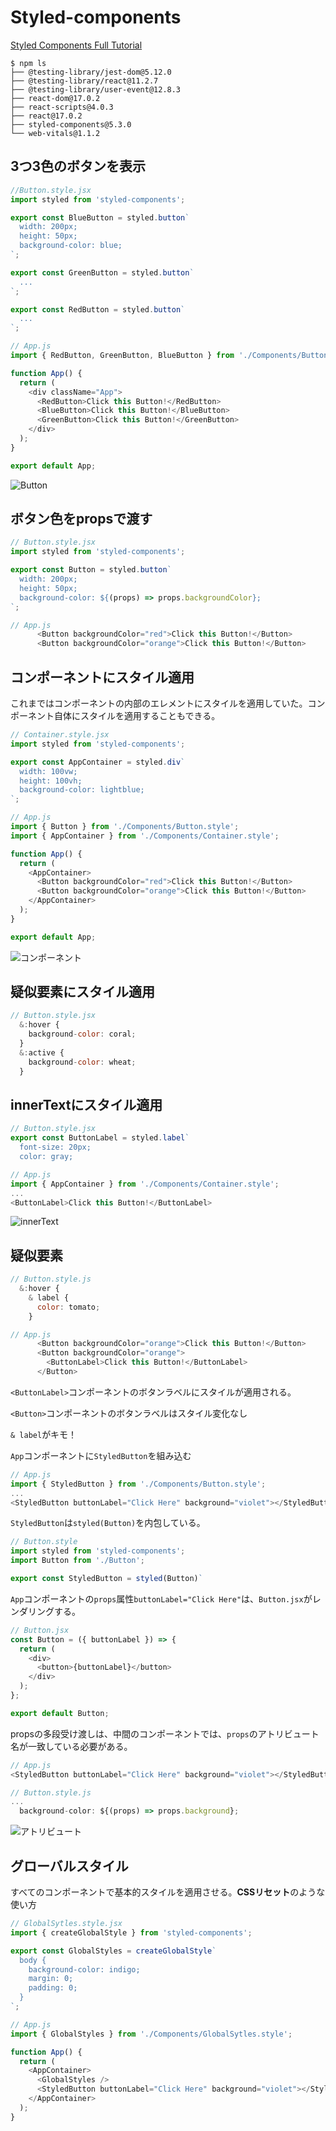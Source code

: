 # Styled-components

[Styled Components Full Tutorial](https://www.youtube.com/watch?v=-FZzPHSLauc)

```shell
$ npm ls
├── @testing-library/jest-dom@5.12.0
├── @testing-library/react@11.2.7
├── @testing-library/user-event@12.8.3
├── react-dom@17.0.2
├── react-scripts@4.0.3
├── react@17.0.2
├── styled-components@5.3.0
└── web-vitals@1.1.2
```

## 3つ3色のボタンを表示

```js
//Button.style.jsx
import styled from 'styled-components';

export const BlueButton = styled.button`
  width: 200px;
  height: 50px;
  background-color: blue;
`;

export const GreenButton = styled.button`
  ...
`;

export const RedButton = styled.button`
  ...
`;
```

```js
// App.js
import { RedButton, GreenButton, BlueButton } from './Components/Button.style';

function App() {
  return (
    <div className="App">
      <RedButton>Click this Button!</RedButton>
      <BlueButton>Click this Button!</BlueButton>
      <GreenButton>Click this Button!</GreenButton>
    </div>
  );
}

export default App;
```

![Button](./images/styled-components001.png)

## ボタン色をpropsで渡す

```js
// Button.style.jsx
import styled from 'styled-components';

export const Button = styled.button`
  width: 200px;
  height: 50px;
  background-color: ${(props) => props.backgroundColor};
`;
```

```js
// App.js
      <Button backgroundColor="red">Click this Button!</Button>
      <Button backgroundColor="orange">Click this Button!</Button>
```

## コンポーネントにスタイル適用

これまではコンポーネントの内部のエレメントにスタイルを適用していた。コンポーネント自体にスタイルを適用することもできる。

```js
// Container.style.jsx
import styled from 'styled-components';

export const AppContainer = styled.div`
  width: 100vw;
  height: 100vh;
  background-color: lightblue;
`;
```

```js
// App.js
import { Button } from './Components/Button.style';
import { AppContainer } from './Components/Container.style';

function App() {
  return (
    <AppContainer>
      <Button backgroundColor="red">Click this Button!</Button>
      <Button backgroundColor="orange">Click this Button!</Button>
    </AppContainer>
  );
}

export default App;
```

![コンポーネント](./images/styled-components002.png)


## 疑似要素にスタイル適用

```js
// Button.style.jsx
  &:hover {
    background-color: coral;
  }
  &:active {
    background-color: wheat;
  }
```

## innerTextにスタイル適用

```js
// Button.style.jsx
export const ButtonLabel = styled.label`
  font-size: 20px;
  color: gray;
```

```js
// App.js
import { AppContainer } from './Components/Container.style';
...
<ButtonLabel>Click this Button!</ButtonLabel>
```

![innerText](./images/styled-components003.png)

## 疑似要素

```js
// Button.style.js
  &:hover {
    & label {
      color: tomato;
    }
```

```js
// App.js
      <Button backgroundColor="orange">Click this Button!</Button>
      <Button backgroundColor="orange">
        <ButtonLabel>Click this Button!</ButtonLabel>
      </Button>
```

`<ButtonLabel>`コンポーネントのボタンラベルにスタイルが適用される。

`<Button>`コンポーネントのボタンラベルはスタイル変化なし

`& label`がキモ！

`App`コンポーネントに`StyledButton`を組み込む

```js
// App.js
import { StyledButton } from './Components/Button.style';
...
<StyledButton buttonLabel="Click Here" background="violet"></StyledButton>
```

`StyledButton`は`styled(Button)`を内包している。

```js
// Button.style
import styled from 'styled-components';
import Button from './Button';

export const StyledButton = styled(Button)`
```

`App`コンポーネントの`props`属性`buttonLabel="Click Here"`は、`Button.jsx`がレンダリングする。

```js
// Button.jsx
const Button = ({ buttonLabel }) => {
  return (
    <div>
      <button>{buttonLabel}</button>
    </div>
  );
};

export default Button;
```

propsの多段受け渡しは、中間のコンポーネントでは、`props`のアトリビュート名が一致している必要がある。

```js
// App.js
<StyledButton buttonLabel="Click Here" background="violet"></StyledButton>
```

```js
// Button.style.js
...
  background-color: ${(props) => props.background};
```

![アトリビュート](./images/styled-components004.png)

## グローバルスタイル

すべてのコンポーネントで基本的スタイルを適用させる。**CSSリセット**のような使い方

```js
// GlobalSytles.style.jsx
import { createGlobalStyle } from 'styled-components';

export const GlobalStyles = createGlobalStyle`
  body {
    background-color: indigo;
    margin: 0;
    padding: 0;
  }
`;
```

```js
// App.js
import { GlobalStyles } from './Components/GlobalSytles.style';

function App() {
  return (
    <AppContainer>
      <GlobalStyles />
      <StyledButton buttonLabel="Click Here" background="violet"></StyledButton>
    </AppContainer>
  );
}
```
